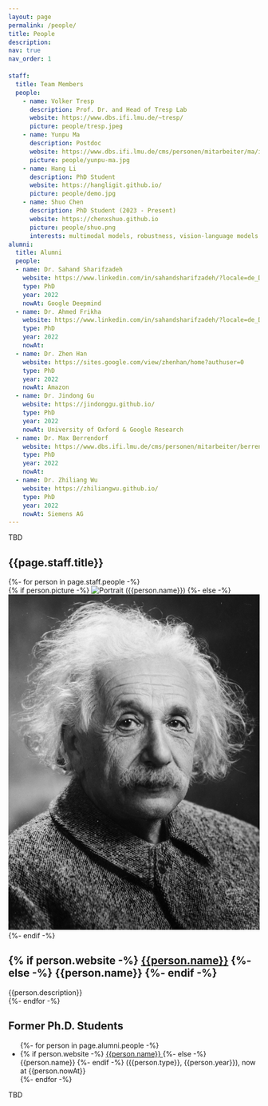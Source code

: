 ```yaml
---
layout: page
permalink: /people/
title: People
description: 
nav: true
nav_order: 1

staff:
  title: Team Members
  people:
    - name: Volker Tresp
      description: Prof. Dr. and Head of Tresp Lab
      website: https://www.dbs.ifi.lmu.de/~tresp/
      picture: people/tresp.jpeg
    - name: Yunpu Ma
      description: Postdoc
      website: https://www.dbs.ifi.lmu.de/cms/personen/mitarbeiter/ma/index.html
      picture: people/yunpu-ma.jpg
    - name: Hang Li
      description: PhD Student
      website: https://hangligit.github.io/
      picture: people/demo.jpg
    - name: Shuo Chen
      description: PhD Student (2023 - Present)
      website: https://chenxshuo.github.io
      picture: people/shuo.png
      interests: multimodal models, robustness, vision-language models
alumni:
  title: Alumni
  people:
  - name: Dr. Sahand Sharifzadeh
    website: https://www.linkedin.com/in/sahandsharifzadeh/?locale=de_DE
    type: PhD
    year: 2022
    nowAt: Google Deepmind
  - name: Dr. Ahmed Frikha
    website: https://www.linkedin.com/in/sahandsharifzadeh/?locale=de_DE
    type: PhD
    year: 2022
    nowAt: 
  - name: Dr. Zhen Han
    website: https://sites.google.com/view/zhenhan/home?authuser=0
    type: PhD
    year: 2022
    nowAt: Amazon
  - name: Dr. Jindong Gu
    website: https://jindonggu.github.io/
    type: PhD
    year: 2022
    nowAt: University of Oxford & Google Research
  - name: Dr. Max Berrendorf
    website: https://www.dbs.ifi.lmu.de/cms/personen/mitarbeiter/berrendorf/index.html
    type: PhD
    year: 2022
    nowAt: 
  - name: Dr. Zhiliang Wu
    website: https://zhiliangwu.github.io/
    type: PhD
    year: 2022
    nowAt: Siemens AG
---
```


<div class="projects">

TBD

<h2 class="category">{{page.staff.title}}</h2>
  <div class="grid">
    {%- for person in page.staff.people -%}
        <article class="grid-item card">
          {% if person.picture -%}
            <img class=" rounded-circle" src="/assets/img/{{person.picture}}" alt="Portrait ({{person.name}})" width="auto" height="auto">
          {%- else -%}
            <img class=" rounded-circle" src="/assets/img/prof_pic.jpg" alt="Portrait ({{person.name}})" width="auto" height="auto">
          {%- endif -%}
        <div class="card-body">
          <!-- <h2 class="card-title">{{person.name}}</h2> -->
          <h2 class="card-title">
            {% if person.website -%}
              <a href="{{person.website}}">{{person.name}}</a>
            {%- else -%}
              {{person.name}}
            {%- endif -%}
          </h2>
          <div class="card-text">
            {{person.description}}
            <!-- {{person.interests}} -->
            <!-- <p style="margin-bottom: 0rem;">{{person.description}}</p> 
            <ul class="network-icon" aria-hidden="true">
            {% if person.website -%}
              <li><a href="{{person.website}}"><i class="fas fa-globe"></i></a></li>
            {%- endif -%}
            {% if person.email -%}
              <li><a role="button" class="email" style="color: var(--global-theme-color)"><i class="fas fa-envelope"></i></a></li>
            {%- endif -%}
            {% if person.googlescholar -%}
              <li><a href="{{person.googlescholar}}"><i class="ai ai-google-scholar"></i></a></li>
            {%- endif -%}
            {% if person.github -%}
              <li><a href="{{person.github}}"><i class="fab fa-github"></i></a></li>
            {%- endif -%}
            {% if person.twitter -%}
              <li><a href="{{person.twitter}}"><i class="fab fa-twitter"></i></a></li>
            {%- endif -%}
          </ul>
          {% if person.email -%}
            <div class="email hidden">
              <p>{{ person.email }}</p>
            </div>
          {%- endif -%} -->
            </div>
          </div>
        </article>
    {%- endfor -%}
  </div>



  <h2 class="category"> Former Ph.D. Students </h2>
  <ul>
  {%- for person in page.alumni.people -%}
    <li>{% if person.website -%}
              <a href="{{person.website}}">{{person.name}} </a>
            {%- else -%}
              {{person.name}}
        {%- endif -%}
        ({{person.type}}, {{person.year}}), now at {{person.nowAt}}</li>
  {%- endfor -%}
  </ul>
  TBD
</div>
